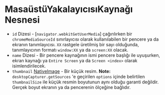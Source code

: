 # MasaüstüYakalayıcısıKaynağı Nesnesi

* `id` Dizesi - [`navigator.webkitGetUserMedia`] çağırılırken bir `chromeMediaSourceId` sınırlayıcısı olarak kullanılabilen bir pencere ya da ekranın tanımlayıcısı. `XX` rastgele üretilmiş bir sayı olduğunda, tanımlayıcının formatı `window:XX` ya da `screen:XX` olacak.
* `name` Dizesi - Bir pencere kaynağının ismi pencere başlığı ile uyuşurken, ekran kaynağı ya `Entire Screen` ya da `Screen <index>` olarak isimlendirilecek.
* `thumbnail` [NativeImage](../native-image.md) - Bir küçük resim. **Note:** `desktopCapturer.getSources` 'e geçirilen `options` içinde belirtilen `thumbnailSize` ile küçük resmin boyutunun aynı olduğu garanti değildir. Gerçek boyut ekranın ya da pencerenin ölçeğine bağlıdır.